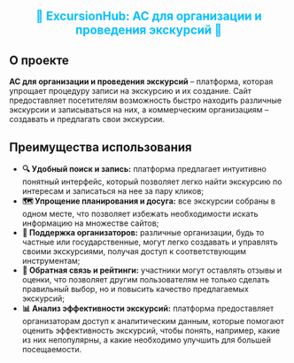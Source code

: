 <h2 align="center" style="color: #00bfff;">🌟 ExcursionHub: АС для организации и проведения экскурсий 🌟</h2>

## О проекте
**АС для организации и проведения экскурсий** – платформа, которая упрощает процедуру записи на экскурсию и их создание. Сайт предоставляет посетителям возможность быстро находить различные экскурсии и записываться на них, а коммерческим организациям – создавать и предлагать свои экскурсии.

## Преимущества использования
- **🔍 Удобный поиск и запись:** платформа предлагает интуитивно понятный интерфейс, который позволяет легко найти экскурсию по интересам и записаться на нее за пару кликов;
- **🗺️ Упрощение планирования и досуга:** все экскурсии собраны в одном месте, что позволяет избежать необходимости искать информацию на множестве сайтов;
- **🤝 Поддержка организаторов:** различные организации, будь то частные или государственные, могут легко создавать и управлять своими экскурсиями, получая доступ к соответствующим инструментам;
- **💬 Обратная связь и рейтинги:** участники могут оставлять отзывы и оценки, что позволяет другим пользователям не только сделать правильный выбор, но и повысить качество предлагаемых экскурсий;
- **📊 Анализ эффективности экскурсий:** платформа предоставляет организаторам доступ к аналитическим данным, которые помогают оценить эффективность экскурсий, чтобы понять, например, какие из них непопулярны, а какие необходимо улучшить для большей посещаемости.
